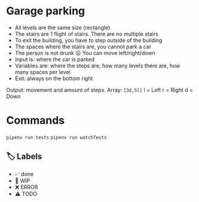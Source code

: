 # Garage parking

- All levels are the same size (rectangle)
- The stairs are 1 flight of stairs. There are no multiple stairs
- To exit the building, you have to step outside of the building
- The spaces where the stairs are, you cannot park a car
- The person is not drunk :stuck_out_tongue: You can move left/right/down
- Input is: where the car is parked
- Variables are: where the steps are, how many levels there are, how many spaces per level
- Exit: always on the bottom right

Output: movement and amount of steps. Array: `[3d,5l]`
l = Left
r = Right
d = Down

# Commands

`pipenv run tests`
`pipenv run watchTests`

## 🏷️ Labels

- ✅ done
- 🚧 WIP
- ❌ ERROR
- ⚠ TODO
